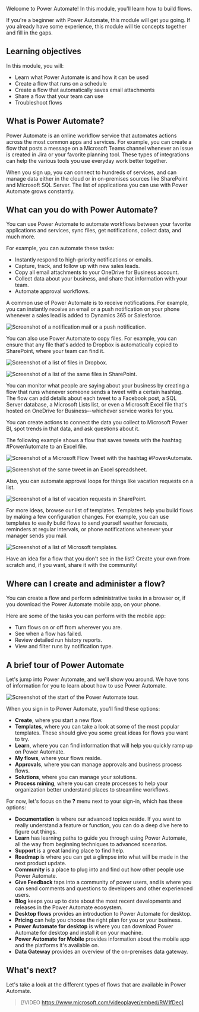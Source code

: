 Welcome to Power Automate! In this module, you'll learn how to build flows.

If you're a beginner with Power Automate, this module will get you going. If you already have some experience, this module will tie concepts together and fill in the gaps.

## Learning objectives

In this module, you will:

- Learn what Power Automate is and how it can be used
- Create a flow that runs on a schedule
- Create a flow that automatically saves email attachments
- Share a flow that your team can use
- Troubleshoot flows

## What is Power Automate?


Power Automate is an online workflow service that automates actions across the most common apps and services. For example, you can create a flow that posts a message on a Microsoft Teams channel whenever an issue is created in Jira or your favorite planning tool. These types of integrations can help the various tools you use everyday work better together.

When you sign up, you can connect to hundreds of services, and can manage data either in the cloud or in on-premises sources like SharePoint and Microsoft SQL Server. The list of applications you can use with Power Automate grows constantly.

## What can you do with Power Automate?

You can use Power Automate to automate workflows between your favorite applications and services, sync files, get notifications, collect data, and much more.

For example, you can automate these tasks:

- Instantly respond to high-priority notifications or emails.
- Capture, track, and follow up with new sales leads.
- Copy all email attachments to your OneDrive for Business account.
- Collect data about your business, and share that information with your team.
- Automate approval workflows.

A common use of Power Automate is to receive notifications. For example, you can instantly receive an email or a push notification on your phone whenever a sales lead is added to Dynamics 365 or Salesforce.

![Screenshot of a notification mail or a push notification.](../media/sales-lead.png)

You can also use Power Automate to copy files. For example, you can ensure that any file that's added to Dropbox is automatically copied to SharePoint, where your team can find it.

![Screenshot of a list of files in Dropbox.](../media/dropbox-files.png)

![Screenshot of a list of the same files in SharePoint.](../media/sharepoint-files.png)

You can monitor what people are saying about your business by creating a flow that runs whenever someone sends a tweet with a certain hashtag. The flow can add details about each tweet to a Facebook post, a SQL Server database, a Microsoft Lists list, or even a Microsoft Excel file that's hosted on OneDrive for Business–-whichever service works for you.

You can create actions to connect the data you collect to Microsoft Power BI, spot trends in that data, and ask questions about it.

The following example shows a flow that saves tweets with the hashtag #PowerAutomate to an Excel file.

![Screenshot of a Microsoft Flow Tweet with the hashtag #PowerAutomate.](../media/tweets-to-excel.png)

![Screenshot of the same tweet in an Excel spreadsheet.](../media/excel-tweets.png)

Also, you can automate approval loops for things like vacation requests on a list.

![Screenshot of a list of vacation requests in SharePoint.](../media/vacation-requests.png)

For more ideas, browse our list of templates. Templates help you build flows by making a few configuration changes. For example, you can use templates to easily build flows to send yourself weather forecasts, reminders at regular intervals, or phone notifications whenever your manager sends you mail.

![Screenshot of a list of Microsoft templates.](../media/templates-you-might-use.svg)

Have an idea for a flow that you don't see in the list? Create your own from scratch and, if you want, share it with the community!

## Where can I create and administer a flow?

You can create a flow and perform administrative tasks in a browser or, if you download the Power Automate mobile app, on your phone.

Here are some of the tasks you can perform with the mobile app:

- Turn flows on or off from wherever you are.
- See when a flow has failed.
- Review detailed run history reports.
- View and filter runs by notification type.

## A brief tour of Power Automate

Let's jump into Power Automate, and we'll show you around. We have tons of information for you to learn about how to use Power Automate.

![Screenshot of the start of the Power Automate tour.](../media/start-of-tour.svg)

When you sign in to Power Automate, you'll find these options:

- **Create**, where you start a new flow.
- **Templates**, where you can take a look at some of the most popular templates. These should give you some great ideas for flows you want to try.
- **Learn**, where you can find information that will help you quickly ramp up on Power Automate.
- **My flows**, where your flows reside.
- **Approvals**, where you can manage approvals and business process flows.
- **Solutions**, where you can manage your solutions.
- **Process mining**, where you can create processes to help your organization better understand places to streamline workflows. 

For now, let's focus on the **?** menu next to your sign-in, which has these options:

- **Documentation** is where our advanced topics reside. If you want to really understand a feature or function, you can do a deep dive here to figure out things.
- **Learn** has learning paths to guide you through using Power Automate, all the way from beginning techniques to advanced scenarios.
- **Support** is a great landing place to find help.
- **Roadmap** is where you can get a glimpse into what will be made in the next product update.
- **Community** is a place to plug into and find out how other people use Power Automate.
- **Give Feedback** taps into a community of power users, and is where you can send comments and questions to developers and other experienced users.
- **Blog** keeps you up to date about the most recent developments and releases in the Power Automate ecosystem.
- **Desktop flows** provides an introduction to Power Automate for desktop.
- **Pricing** can help you choose the right plan for you or your business.
- **Power Automate for desktop** is where you can download Power Automate for desktop and install it on your machine.
- **Power Automate for Mobile** provides information about the mobile app and the platforms it's available on.
- **Data Gateway** provides an overview of the on-premises data gateway.

## What's next?

Let's take a look at the different types of flows that are available in Power Automate.

> [!VIDEO https://www.microsoft.com/videoplayer/embed/RW1fDec] 